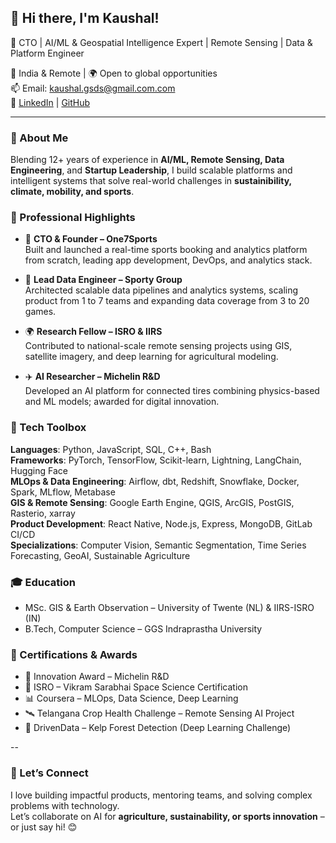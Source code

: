 ## 👋 Hi there, I'm Kaushal! 

🚀 CTO | AI/ML & Geospatial Intelligence Expert | Remote Sensing | Data & Platform Engineer

📍 India & Remote | 🌍 Open to global opportunities  
📫 Email: kaushal.gsds@gmail.com.com  
🔗 [LinkedIn](https://www.linkedin.com/in/kaykaushal/) | [GitHub](https://github.com/kaykaushal)

---

### 🦊 About Me 
Blending 12+ years of experience in **AI/ML, Remote Sensing, Data Engineering**, and **Startup Leadership**, I build scalable platforms and intelligent systems that solve real-world challenges in **sustainibility, climate, mobility, and sports**.

### 🌟 Professional Highlights

- 🧠 **CTO & Founder – One7Sports**  
  Built and launched a real-time sports booking and analytics platform from scratch, leading app development, DevOps, and analytics stack.

- 🌱 **Lead Data Engineer – Sporty Group**  
  Architected scalable data pipelines and analytics systems, scaling product from 1 to 7 teams and expanding data coverage from 3 to 20 games.

- 🌍 **Research Fellow – ISRO & IIRS**  
  Contributed to national-scale remote sensing projects using GIS, satellite imagery, and deep learning for agricultural modeling.

- ✈️ **AI Researcher – Michelin R&D**  
  Developed an AI platform for connected tires combining physics-based and ML models; awarded for digital innovation.

### 🧰 Tech Toolbox

**Languages**: Python, JavaScript, SQL, C++, Bash  
**Frameworks**: PyTorch, TensorFlow, Scikit-learn, Lightning, LangChain, Hugging Face  
**MLOps & Data Engineering**: Airflow, dbt, Redshift, Snowflake, Docker, Spark, MLflow, Metabase  
**GIS & Remote Sensing**: Google Earth Engine, QGIS, ArcGIS, PostGIS, Rasterio, xarray  
**Product Development**: React Native, Node.js, Express, MongoDB, GitLab CI/CD  
**Specializations**: Computer Vision, Semantic Segmentation, Time Series Forecasting, GeoAI, Sustainable Agriculture

### 🎓 Education

- MSc. GIS & Earth Observation – University of Twente (NL) & IIRS-ISRO (IN)  
- B.Tech, Computer Science – GGS Indraprastha University

### 🏅 Certifications & Awards

- 🌟 Innovation Award – Michelin R&D  
- 📡 ISRO – Vikram Sarabhai Space Science Certification  
- 📊 Coursera – MLOps, Data Science, Deep Learning  
- 🛰️ Telangana Crop Health Challenge – Remote Sensing AI Project  
- 🤖 DrivenData – Kelp Forest Detection (Deep Learning Challenge)

-- 
### 💬 Let’s Connect

I love building impactful products, mentoring teams, and solving complex problems with technology.  
Let’s collaborate on AI for **agriculture, sustainability, or sports innovation** – or just say hi! 😊


<!--
**kaykaushal/kaykaushal** is a ✨ _special_ ✨ repository because its `README.md` (this file) appears on your GitHub profile.

Here are some ideas to get you started:

- 🔭 I’m currently working on ...
- 🌱 I’m currently learning ...
- 👯 I’m looking to collaborate on ...
- 🤔 I’m looking for help with ...
- 💬 Ask me about ...
- 📫 How to reach me: ...
- 😄 Pronouns: ...
- ⚡ Fun fact: ...
-->
